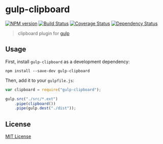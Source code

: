 # gulp-clipboard
[![NPM version][npm-image]][npm-url] [![Build Status][travis-image]][travis-url]  [![Coverage Status][coveralls-image]][coveralls-url] [![Dependency Status][depstat-image]][depstat-url]

> clipboard plugin for [gulp](https://github.com/wearefractal/gulp)

## Usage

First, install `gulp-clipboard` as a development dependency:

```shell
npm install --save-dev gulp-clipboard
```

Then, add it to your `gulpfile.js`:

```javascript
var clipboard = require("gulp-clipboard");

gulp.src("./src/*.ext")
	.pipe(clipboard())
	.pipe(gulp.dest("./dist"));
```


## License

[MIT License](http://en.wikipedia.org/wiki/MIT_License)

[npm-url]: https://npmjs.org/package/gulp-clipboard
[npm-image]: https://badge.fury.io/js/gulp-clipboard.png

[travis-url]: http://travis-ci.org/duivvv/gulp-clipboard
[travis-image]: https://secure.travis-ci.org/duivvv/gulp-clipboard.png?branch=master

[coveralls-url]: https://coveralls.io/r/duivvv/gulp-clipboard
[coveralls-image]: https://coveralls.io/repos/duivvv/gulp-clipboard/badge.png

[depstat-url]: https://david-dm.org/duivvv/gulp-clipboard
[depstat-image]: https://david-dm.org/duivvv/gulp-clipboard.png

